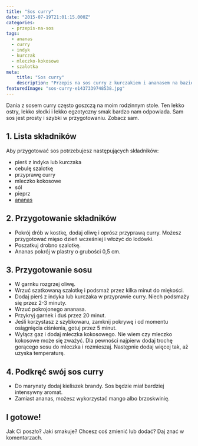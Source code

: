 ```yaml
---
title: "Sos curry"
date: "2015-07-19T21:01:15.000Z"
categories: 
  - przepis-na-sos
tags: 
  - ananas
  - curry
  - indyk
  - kurczak
  - mleczko-kokosowe
  - szalotka
meta: 
    title: "Sos curry"
    description: "Przepis na sos curry z kurczakiem i ananasem na bazie mleczka kokosowego. Przepis na sos curry jest prosty i szybki. Przygotowanie zajmie Ci około 10 minut."
featuredImage: "sos-curry-e1437339748538.jpg"
---
```


Dania z sosem curry często goszczą na moim rodzinnym stole. Ten lekko ostry, lekko słodki i lekko egzotyczny smak bardzo nam odpowiada. Sam sos jest prosty i szybki w przygotowaniu. Zobacz sam.

## 1\. Lista składników

Aby przygotować sos potrzebujesz następujących składników:

- pierś z indyka lub kurczaka
- cebulę szalotkę
- przyprawę curry
- mleczko kokosowe
- sól
- pieprz
- <a href="/ananas/">ananas</a>

## 2\. Przygotowanie składników

- Pokrój drób w kostkę, dodaj oliwę i oprósz przyprawą curry. Możesz przygotować mięso dzień wcześniej i włożyć do lodówki.
- Poszatkuj drobno szalotkę.
- Ananas pokrój w plastry o grubości 0,5 cm.

## 3\. Przygotowanie sosu

- W garnku rozgrzej oliwę.
- Wrzuć szatkowaną szalotkę i podsmaż przez kilka minut do miękości.
- Dodaj pierś z indyka lub kurczaka w przyprawie curry. Niech podsmaży się przez 2-3 minuty.
- Wrzuć pokrojonego ananasa.
- Przykryj garnek i duś przez 20 minut.
- Jeśli korzystasz z szybkowaru, zamknij pokrywę i od momentu osiągnięcia ciśnienia, gotuj przez 5 minut.
- Wyłącz gaz i dodaj mleczka kokosowego. Nie wiem czy mleczko kokosowe może się zważyć. Dla pewności najpierw dodaj trochę gorącego sosu do mleczka i rozmieszaj. Następnie dodaj więcej tak, aż uzyska temperaturę.

## 4\. Podkręć swój sos curry

- Do marynaty dodaj kieliszek brandy. Sos będzie miał bardziej intensywny aromat.
- Zamiast ananas, możesz wykorzystać mango albo brzoskwinię.

## I gotowe!

Jak Ci poszło? Jaki smakuje? Chcesz coś zmienić lub dodać? Daj znać w komentarzach.
